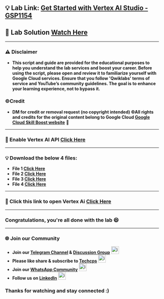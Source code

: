 

## 💡 Lab Link: [Get Started with Vertex AI Studio - GSP1154](https://www.cloudskillsboost.google/focuses/63564?parent=catalog)

## 🚀 Lab Solution [Watch Here](https://youtu.be/zDrj-p-zQlg)

---

### ⚠️ Disclaimer
- **This script and guide are provided for  the educational purposes to help you understand the lab services and boost your career. Before using the script, please open and review it to familiarize yourself with Google Cloud services. Ensure that you follow 'Qwiklabs' terms of service and YouTube’s community guidelines. The goal is to enhance your learning experience, not to bypass it.**

### ©Credit
- **DM for credit or removal request (no copyright intended) ©All rights and credits for the original content belong to Google Cloud [Google Cloud Skill Boost website](https://www.cloudskillsboost.google/)** 🙏

---

### 🚀 Enable Vertex AI API [Click Here](https://console.cloud.google.com/marketplace/product/google/aiplatform.googleapis.com?q=search&referrer=search&project=)

---

### 💡 Download the below 4 files:

- **File 1 [Click Here](https://github.com/Techcps/GSP-Short-Trick/blob/main/Get%20Started%20with%20Vertex%20AI%20Studio/techcps1.json)**
- **File 2 [Click Here](https://github.com/Techcps/GSP-Short-Trick/blob/main/Get%20Started%20with%20Vertex%20AI%20Studio/techcps2.json)**
- **File 3 [Click Here](https://github.com/Techcps/GSP-Short-Trick/blob/main/Get%20Started%20with%20Vertex%20AI%20Studio/techcps3.json)**
- **File 4 [Click Here](https://github.com/Techcps/GSP-Short-Trick/blob/main/Get%20Started%20with%20Vertex%20AI%20Studio/techcps4.json)**

---

### 🚀 Click this link to open Vertex Ai [Click Here](https://console.cloud.google.com/vertex-ai/studio/saved-prompts?project=)

---

### Congratulations, you're all done with the lab 😄

---

### 🌐 Join our Community

- **Join our [Telegram Channel](https://t.me/Techcps) & [Discussion Group](https://t.me/Techcpschat)** <img src="https://github.com/user-attachments/assets/a4a4b767-151c-461d-bca1-da6d4c0cd68a" alt="icon" width="25" height="25">
- **Please like share & subscribe to [Techcps](https://www.youtube.com/@techcps)** <img src="https://github.com/user-attachments/assets/6ee41001-c795-467c-8d96-06b56c246b9c" alt="icon" width="25" height="25">
- **Join our [WhatsApp Community](https://whatsapp.com/channel/0029Va9nne147XeIFkXYv71A)** <img src="https://github.com/user-attachments/assets/aa10b8b2-5424-40bc-8911-7969f29f6dae" alt="icon" width="25" height="25">
- **Follow us on [LinkedIn](https://www.linkedin.com/company/techcps/)** <img src="https://github.com/user-attachments/assets/b9da471b-2f46-4d39-bea9-acdb3b3a23b0" alt="icon" width="25" height="25">

### Thanks for watching and stay connected :)
